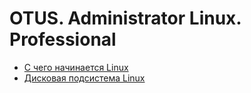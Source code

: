 # OTUS. Administrator Linux. Professional

* [С чего начинается Linux](./001.md)
* [Дисковая подсистема Linux](./002.md)